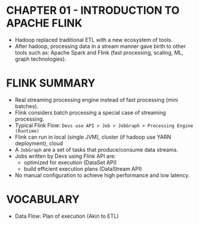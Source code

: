 # CHAPTER 01 - INTRODUCTION TO APACHE FLINK

* Hadoop replaced traditional ETL with a new ecosystem of tools.
* After hadoop, processing data in a stream manner gave birth to other tools such as: Apache Spark and Flink (fast processing, scaling, ML, graph technologies).

# FLINK SUMMARY
* Real streaming processing engine instead of fast processing (mini batches).
* Flink considers batch processing a special case of streaming processing.
* Typical Flink Flow:
  `Devs use API > Job > JobGraph > Processing Engine (Runtime)`
* Flink can run in local (single JVM), cluster (if hadoop use YARN deployment), cloud
* A `JobGraph` are a set of tasks that produce/consume data streams.
* Jobs written by Devs using Flink API are:
   * optimized for execution (DataSet API)
   * build efficient execution plans (DataStream API)
* No manual configuration to achieve high performance and low latency.

# VOCABULARY
* Data Flow: Plan of execution (Akin to ETL)